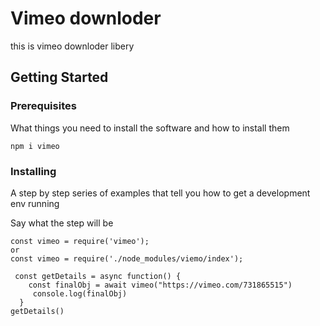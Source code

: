 # Vimeo downloder

this is vimeo downloder libery

## Getting Started

### Prerequisites

What things you need to install the software and how to install them

```
npm i vimeo
```

### Installing

A step by step series of examples that tell you how to get a development env running

Say what the step will be

```
const vimeo = require('vimeo');
or
const vimeo = require('./node_modules/viemo/index');

 const getDetails = async function() {
    const finalObj = await vimeo("https://vimeo.com/731865515")
     console.log(finalObj)
  }
getDetails()
```
